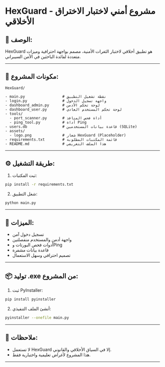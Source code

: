 # HexGuard - مشروع أمني لاختبار الاختراق الأخلاقي

## 🧠 الوصف:
HexGuard هو تطبيق أخلاقي لاختبار الثغرات الأمنية، مصمم بواجهة احترافية وميزات متعددة لفائدة الباحثين في الأمن السيبراني.

---

## 📁 مكونات المشروع:

```
HexGuard/

- main.py                 # نقطة تشغيل التطبيق
- login.py                # واجهة تسجيل الدخول
- dashboard_admin.py      # لوحة تحكم الأدمن
- dashboard_user.py       # لوحة تحكم المستخدم العادي
- tools/
  - port_scanner.py       # أداة فحص المنافذ
  - ping_tool.py          # أداة Ping
- users.db                # قاعدة بيانات المستخدمين (SQLite)
- assets/
  - logo.png              # شعار HexGuard (Placeholder)
- requirements.txt        # قائمة المكتبات المطلوبة
- README.md               # هذا الملف التعريفي
```

---

## ⚙️ طريقة التشغيل:

1. ثبت المكتبات:
```bash
pip install -r requirements.txt
```

2. شغل التطبيق:
```bash
python main.py
```

---

## 🧰 الميزات:
- تسجيل دخول آمن
- واجهة أدمن والمستخدم منفصلتين
- أدوات فحص البورتات وPing
- قاعدة بيانات مشفرة
- تصميم احترافي وسهل الاستعمال

---

## 📦 توليد .exe من المشروع:
1. ثبت PyInstaller:
```bash
pip install pyinstaller
```
2. أنشئ الملف التنفيذي:
```bash
pyinstaller --onefile main.py
```

---

## 📌 ملاحظات:
- لا تستعمل HexGuard إلا في السياق الأخلاقي والقانوني.
- هذا المشروع لأغراض تعليمية واختبارية فقط.

---


